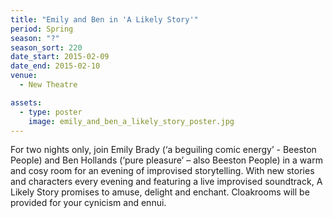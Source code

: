 ```yaml
---
title: "Emily and Ben in 'A Likely Story'"
period: Spring
season: "?"
season_sort: 220
date_start: 2015-02-09
date_end: 2015-02-10
venue:
  - New Theatre

assets:
  - type: poster
    image: emily_and_ben_a_likely_story_poster.jpg
---
```


For two nights only, join Emily Brady (‘a beguiling comic energy’ - Beeston People) and Ben Hollands (‘pure pleasure’ – also Beeston People) in a warm and cosy room for an evening of improvised storytelling. With new stories and characters every evening and featuring a live improvised soundtrack, A Likely Story promises to amuse, delight and enchant. Cloakrooms will be provided for your cynicism and ennui.

